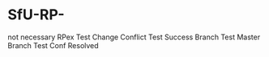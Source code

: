 # SfU-RP-
not necessary
RPex Test Change
Conflict Test Success
Branch Test
Master Branch Test
Conf Resolved